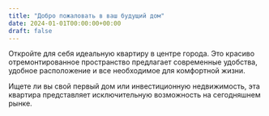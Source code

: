 ```yaml
---
title: "Добро пожаловать в ваш будущий дом"
date: 2024-01-01T00:00:00+00:00
draft: false
---
```


Откройте для себя идеальную квартиру в центре города. Это красиво отремонтированное пространство предлагает современные удобства, удобное расположение и все необходимое для комфортной жизни.

Ищете ли вы свой первый дом или инвестиционную недвижимость, эта квартира представляет исключительную возможность на сегодняшнем рынке.